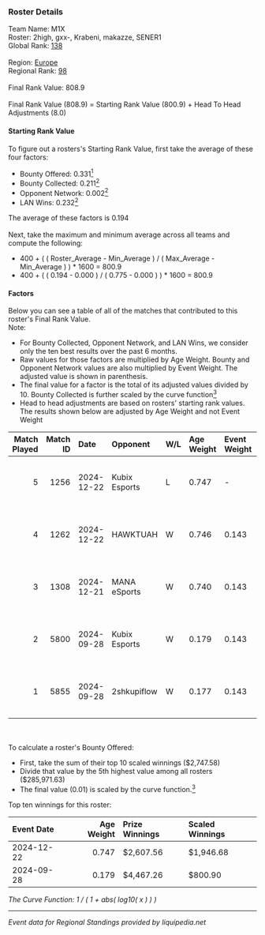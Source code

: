 ### Roster Details<br />
Team Name: M1X<br />
Roster: 2high, gxx-, Krabeni, makazze, SENER1<br />
Global Rank: [138](../../standings_global_2025_02_28.md)<br />
<br />
Region: [Europe]( ../../standings_europe_2025_02_28.md)<br />
Regional Rank: [98]( ../../standings_europe_2025_02_28.md)<br />
<br />
Final Rank Value:  808.9<br />
<br />
Final Rank Value (808.9) = Starting Rank Value (800.9) + Head To Head Adjustments (8.0)<br />

#### Starting Rank Value<br />
To figure out a rosters's Starting Rank Value, first take the average of these four factors:<br />
- Bounty Offered: 0.331[<sup>1</sup>](#table2)
- Bounty Collected: 0.211[<sup>2</sup>](#table1)
- Opponent Network: 0.002[<sup>2</sup>](#table1)
- LAN Wins: 0.232[<sup>2</sup>](#table1)

The average of these factors is 0.194<br />
<br />
Next, take the maximum and minimum average across all teams and compute the following:<br />
- 400 + ( ( Roster_Average - Min_Average ) / ( Max_Average - Min_Average ) ) * 1600 = 800.9
- 400 + ( ( 0.194 - 0.000 ) / ( 0.775 - 0.000 ) ) * 1600 = 800.9


#### Factors<br />
Below you can see a table of all of the matches that contributed to this roster's Final Rank Value.<br />
Note:<br />

- For Bounty Collected, Opponent Network, and LAN Wins, we consider only the ten best results over the past 6 months.
- Raw values for those factors are multiplied by Age Weight. Bounty and Opponent Network values are also multiplied by Event Weight. The adjusted value is shown in parenthesis.
- The final value for a factor is the total of its adjusted values divided by 10. Bounty Collected is further scaled by the curve function[<sup>3</sup>](#curveFunction)
- Head to head adjustments are based on rosters' starting rank values. The results shown below are adjusted by Age Weight and not Event Weight
<span id="table1"></span><br />


| Match Played | Match ID | Date       | Opponent      | W/L | Age Weight | Event Weight | Bounty Collected | Opponent Network | LAN Wins  | H2H Adj. | Roster                                 |
| -: | -: | :- | :- | :- | :- | :- | :- | :- | :- | -: | :- |
|            5 |     1256 | 2024-12-22 | Kubix Esports | L   | 0.747      | -            | -                | -                | -         |    -8.65 | 2high, gxx-, Krabeni, makazze, SENER1  |
|            4 |     1262 | 2024-12-22 | HAWKTUAH      | W   | 0.746      | 0.143        | 0.003 (0.000)    | 0.037 (0.004)    | 1 (0.746) |     7.72 | 2high, gxx-, Krabeni, makazze, SENER1  |
|            3 |     1308 | 2024-12-21 | MANA eSports  | W   | 0.740      | 0.143        | 0.001 (0.000)    | 0.000 (0.000)    | 1 (0.740) |     4.08 | 2high, gxx-, Krabeni, makazze, SENER1  |
|            2 |     5800 | 2024-09-28 | Kubix Esports | W   | 0.179      | 0.143        | 0.053 (0.001)    | 0.536 (0.014)    | 1 (0.179) |     3.92 | Caleyy, gxx-, Krabeni, makazze, SENER1 |
|            1 |     5855 | 2024-09-28 | 2shkupiflow   | W   | 0.177      | 0.143        | 0.000 (0.000)    | 0.000 (0.000)    | 1 (0.177) |     0.94 | Caleyy, gxx-, Krabeni, makazze, SENER1 |

<br />
<span id="table2"></span><br />
To calculate a roster's Bounty Offered:<br />

- First, take the sum of their top 10 scaled winnings ($2,747.58)
- Divide that value by the 5th highest value among all rosters ($285,971.63)
- The final value (0.01) is scaled by the curve function.[<sup>3</sup>](#curveFunction)

Top ten winnings for this roster:<br />

| Event Date | Age Weight | Prize Winnings | Scaled Winnings |
| :- | -: | :- | :- |
| 2024-12-22 |      0.747 | $2,607.56      | $1,946.68       |
| 2024-09-28 |      0.179 | $4,467.26      | $800.90         |


<span id="curveFunction"></span>_The Curve Function: 1 / ( 1 + abs( log10( x ) ) )_<br />

---
_Event data for Regional Standings provided by liquipedia.net_<br />
